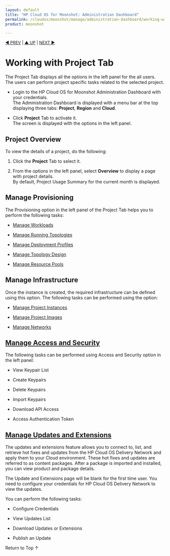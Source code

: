 ```yaml
---
layout: default
title: "HP Cloud OS for Moonshot: Administration Dashboard"
permalink: /cloudos/moonshot/manage/administration-dashboard/working-with-project-tab/
product: moonshot

---
```


<script>

function PageRefresh {
onLoad="window.refresh"
}

PageRefresh();

</script>

<p style="font-size: small;"> <a href="/cloudos/moonshot/manage/administration-dashboard/before-you-begin/">&#9664; PREV</a> | <a href=""/cloudos/moonshot/manage/administration-dashboard/before-you-begin/">&#9650; UP</a> | <a href= "/cloudos/moonshot/manage/administration-dashboard/workloads/">NEXT &#9654;</p></a>

# Working with Project Tab #

The Project Tab displays all the options in the left panel for the all users. The users can perform project specific tasks related to the selected project.

* Login to the HP Cloud OS for Moonshot Administration Dashboard with your credentials.<br>The Administration Dashboard is displayed with a menu bar at the top displaying three tabs: **Project**, **Region** and **Cloud**.</br>

* Click **Project** Tab to activate it.<br>
The screen is displayed with the options in the left panel.</br>

## Project Overview ##

To view the details of a project, do the following:

1.	Click the **Project** Tab to select it.

2.	From the options in the left panel, select **Overview** to display a page with project details.
<br>By default, Project Usage Summary for the current month is displayed.</br>

## Manage Provisioning ##

The Provisioning option in the left panel of the Project Tab helps you to perform the following tasks:

* [Manage Workloads](http://cloudos/administration-dashboard/workloads/)

* [Manage Running Topologies](http://cloudos/administration-dashboard/running-topologies/)

* [Manage Deployment Profiles](http://cloudos/administration-dashboard/deployment-profiles/)

* [Manage Topology Design](http://cloudos/administration-dashboard/topology-designs/)

* [Manage Resource Pools](http://cloudos/administration-dashboard/resource-pools/)

## Manage Infrastructure ##

Once the instance is created, the required infrastructure can be defined using this option.
The following tasks can be performed using the option:

* [Manage Project Instances](http://cloudos/administration-dashboard/project-instances/)

* [Manage Project Images](http://cloudos/administration-dashboard/project-images/)

* [Manage Networks](http://cloudos/administration-dashboard/project-networks/)

## [Manage Access and Security](http://cloudos/administration-dashboard/access-and-security/)
 
The following tasks can be performed using Access and Security option in the left panel:

* View Keypair List

* Create Keypairs

* Delete Keypairs

* Import Keypairs

* Download API Access

* Access Authentication Token


## [Manage Updates and Extensions](http://cloudos/administration-dashboard/updates-extensions/)

The updates and extensions feature allows you to connect to, list, and retrieve hot fixes and updates from the HP Cloud OS Delivery Network and apply them to your Cloud environment. These hot fixes and updates are referred to as content packages. After a package is imported and installed, you can view product and package details. 

The Update and Extensions page will be blank for the first time user. You need to configure your credentials for HP Cloud OS Delivery Network to view the updates.

You can perform the following tasks:

* Configure Credentials

* View Updates List

* Download Updates or Extensions

* Publish an Update


<a href="#top" style="padding:14px 0px 14px 0px; text-decoration: none;"> Return to Top &#8593; </a>




